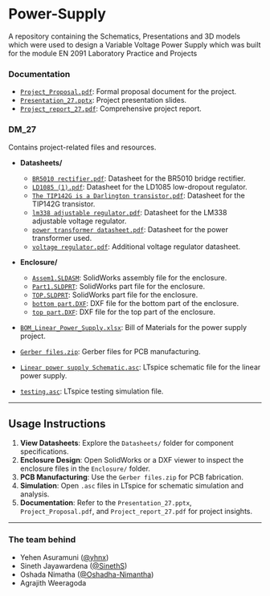 # Power-Supply
A repository containing the Schematics, Presentations and 3D models which were used to design a Variable Voltage Power Supply which was built for the module EN 2091 Laboratory Practice and Projects

### **Documentation**
- [`Project_Proposal.pdf`](./DM_27/Project_Proposal.pdf): Formal proposal document for the project.
- [`Presentation_27.pptx`](./DM_27/Presentation_27.pptx): Project presentation slides.
- [`Project_report_27.pdf`](./DM_27/Project_report_27.pdf): Comprehensive project report.
  
### **DM_27**
Contains project-related files and resources.

- **Datasheets/**
  - [`BR5010 rectifier.pdf`](./DM_27/Datasheets/BR5010%20rectifier.pdf): Datasheet for the BR5010 bridge rectifier.
  - [`LD1085 (1).pdf`](./DM_27/Datasheets/LD1085%20(1).pdf): Datasheet for the LD1085 low-dropout regulator.
  - [`The TIP142G is a Darlington transistor.pdf`](./DM_27/Datasheets/The%20TIP142G%20is%20a%20Darlington%20transistor.pdf): Datasheet for the TIP142G transistor.
  - [`lm338 adjustable regulator.pdf`](./DM_27/Datasheets/lm338%20adjustable%20regulator.pdf): Datasheet for the LM338 adjustable voltage regulator.
  - [`power transformer datasheet.pdf`](./DM_27/Datasheets/power%20transformer%20datasheet.pdf): Datasheet for the power transformer used.
  - [`voltage regulator.pdf`](./DM_27/Datasheets/voltage%20regulator.pdf): Additional voltage regulator datasheet.

- **Enclosure/**
  - [`Assem1.SLDASM`](./DM_27/Enclosure/Assem1.SLDASM): SolidWorks assembly file for the enclosure.
  - [`Part1.SLDPRT`](./DM_27/Enclosure/Part1.SLDPRT): SolidWorks part file for the enclosure.
  - [`TOP.SLDPRT`](./DM_27/Enclosure/TOP.SLDPRT): SolidWorks part file for the enclosure.
  - [`bottom part.DXF`](./DM_27/Enclosure/bottom%20part.DXF): DXF file for the bottom part of the enclosure.
  - [`top part.DXF`](./DM_27/Enclosure/top%20part.DXF): DXF file for the top part of the enclosure.

- [`BOM_Linear_Power_Supply.xlsx`](./DM_27/BOM_Linear_Power_Supply.xlsx): Bill of Materials for the power supply project.
- [`Gerber files.zip`](./DM_27/Gerber%20files.zip): Gerber files for PCB manufacturing.
- [`Linear power supply Schematic.asc`](./DM_27/Linear%20power%20supply%20Schematic.asc): LTspice schematic file for the linear power supply.
- [`testing.asc`](./DM_27/testing.asc): LTspice testing simulation file.



---

## Usage Instructions

1. **View Datasheets**: Explore the `Datasheets/` folder for component specifications.
2. **Enclosure Design**: Open SolidWorks or a DXF viewer to inspect the enclosure files in the `Enclosure/` folder.
3. **PCB Manufacturing**: Use the `Gerber files.zip` for PCB fabrication.
4. **Simulation**: Open `.asc` files in LTspice for schematic simulation and analysis.
5. **Documentation**: Refer to the `Presentation_27.pptx`, `Project_Proposal.pdf`, and `Project_report_27.pdf` for project insights.

---

### The team behind 
* Yehen Asuramuni ([@yhnx](https://github.com/yhnx))
* Sineth Jayawardena ([@SinethS](https://github.com/sineths))
* Oshada Nimatha ([@Oshadha-Nimantha](https://github.com/Oshadha-Nimantha))
* Agrajith Weeragoda
